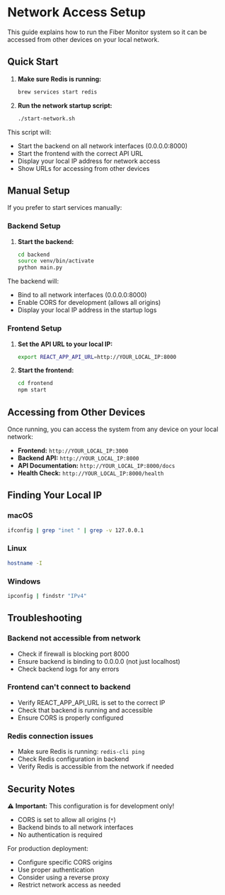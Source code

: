 # Network Access Setup

This guide explains how to run the Fiber Monitor system so it can be accessed from other devices on your local network.

## Quick Start

1. **Make sure Redis is running:**
   ```bash
   brew services start redis
   ```

2. **Run the network startup script:**
   ```bash
   ./start-network.sh
   ```

This script will:
- Start the backend on all network interfaces (0.0.0.0:8000)
- Start the frontend with the correct API URL
- Display your local IP address for network access
- Show URLs for accessing from other devices

## Manual Setup

If you prefer to start services manually:

### Backend Setup

1. **Start the backend:**
   ```bash
   cd backend
   source venv/bin/activate
   python main.py
   ```

The backend will:
- Bind to all network interfaces (0.0.0.0:8000)
- Enable CORS for development (allows all origins)
- Display your local IP address in the startup logs

### Frontend Setup

1. **Set the API URL to your local IP:**
   ```bash
   export REACT_APP_API_URL=http://YOUR_LOCAL_IP:8000
   ```

2. **Start the frontend:**
   ```bash
   cd frontend
   npm start
   ```

## Accessing from Other Devices

Once running, you can access the system from any device on your local network:

- **Frontend:** `http://YOUR_LOCAL_IP:3000`
- **Backend API:** `http://YOUR_LOCAL_IP:8000`
- **API Documentation:** `http://YOUR_LOCAL_IP:8000/docs`
- **Health Check:** `http://YOUR_LOCAL_IP:8000/health`

## Finding Your Local IP

### macOS
```bash
ifconfig | grep "inet " | grep -v 127.0.0.1
```

### Linux
```bash
hostname -I
```

### Windows
```bash
ipconfig | findstr "IPv4"
```

## Troubleshooting

### Backend not accessible from network
- Check if firewall is blocking port 8000
- Ensure backend is binding to 0.0.0.0 (not just localhost)
- Check backend logs for any errors

### Frontend can't connect to backend
- Verify REACT_APP_API_URL is set to the correct IP
- Check that backend is running and accessible
- Ensure CORS is properly configured

### Redis connection issues
- Make sure Redis is running: `redis-cli ping`
- Check Redis configuration in backend
- Verify Redis is accessible from the network if needed

## Security Notes

⚠️ **Important:** This configuration is for development only!

- CORS is set to allow all origins (`*`)
- Backend binds to all network interfaces
- No authentication is required

For production deployment:
- Configure specific CORS origins
- Use proper authentication
- Consider using a reverse proxy
- Restrict network access as needed 